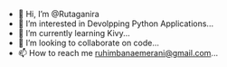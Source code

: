 - 👋 Hi, I’m @Rutaganira
- 👀 I’m interested in Devolpping Python Applications...
- 🌱 I’m currently learning Kivy...
- 💞️ I’m looking to collaborate on code...
- 📫 How to reach me ruhimbanaemerani@gmail.com...

<!---
Rutaganira/Rutaganira is a ✨ special ✨ repository because its `README.md` (this file) appears on your GitHub profile.
You can click the Preview link to take a look at your changes.
--->
